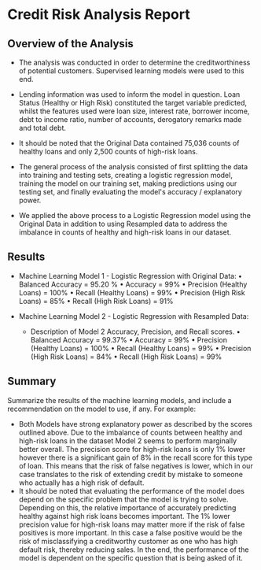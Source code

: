 # Credit Risk Analysis Report

## Overview of the Analysis

* The analysis was conducted in order to determine the creditworthiness of potential customers. Supervised learning models were used to this end.

* Lending information was used to inform the model in question. Loan Status (Healthy or High Risk) constituted the target variable predicted, whilst the features used were loan size, interest rate, borrower income, debt to income ratio, number of accounts, derogatory remarks made and total debt.
 
* It should be noted that the Original Data contained 75,036 counts of healthy loans and only 2,500 counts of high-risk loans.

* The general process of the analysis consisted of first splitting the data into training and testing sets, creating a logistic regression model, training the model on our training set, making predictions using our testing set, and finally evaluating the model's accuracy / explanatory power.

* We applied the above process to a Logistic Regression model using the Original Data in addition to using Resampled data to address the imbalance in counts of healthy and high-risk loans in our dataset.

## Results
* Machine Learning Model 1 - Logistic Regression with Original Data:
•	Balanced Accuracy = 95.20 % 
•	Accuracy = 99%
•	Precision (Healthy Loans) = 100%
•	Recall (Healthy Loans) = 99% 
•	Precision (High Risk Loans) = 85%
•	Recall (High Risk Loans) = 91%



* Machine Learning Model 2 - Logistic Regression with Resampled Data:
  * Description of Model 2 Accuracy, Precision, and Recall scores.
•	Balanced Accuracy = 99.37% 
•	Accuracy = 99%
•	Precision (Healthy Loans) = 100%
•	Recall (Healthy Loans) = 99% 
•	Precision (High Risk Loans) = 84%
•	Recall (High Risk Loans) = 99%

## Summary

Summarize the results of the machine learning models, and include a recommendation on the model to use, if any. For example:
* Both Models have strong explanatory power as described by the scores outlined above. Due to the imbalance of counts between healthy and high-risk loans in the dataset Model 2 seems to perform marginally better overall. The precision score for high-risk loans is only 1% lower however there is a significant gain of 8% in the recall score for this type of loan. This means that the risk of false negatives is lower, which in our case translates to the risk of extending credit by mistake to someone who actually has a high risk of default.
* It should be noted that evaluating the performance of the model does depend on the specific problem that the model is trying to solve. Depending on this, the relative importance of accurately predicting healthy against high risk loans becomes important. The 1% lower precision value for high-risk loans may matter more if the risk of false positives is more important. In this case a false positive would be the risk of misclassifying a creditworthy customer as one who has high default risk, thereby reducing sales.
In the end, the performance of the model is dependent on the specific question that is being asked of it.
